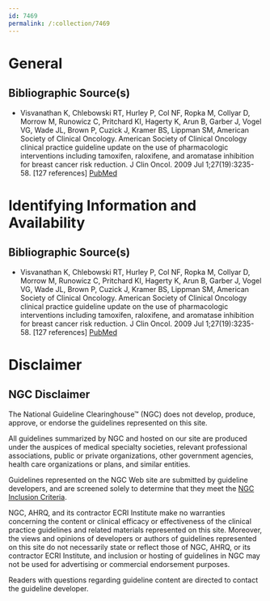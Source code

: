 ```yaml
---
id: 7469
permalink: /:collection/7469
---
```


# General

## Bibliographic Source(s)

- Visvanathan K, Chlebowski RT, Hurley P, Col NF, Ropka M, Collyar D, Morrow M, Runowicz C, Pritchard KI, Hagerty K, Arun B, Garber J, Vogel VG, Wade JL, Brown P, Cuzick J, Kramer BS, Lippman SM, American Society of Clinical Oncology. American Society of Clinical Oncology clinical practice guideline update on the use of pharmacologic interventions including tamoxifen, raloxifene, and aromatase inhibition for breast cancer risk reduction. J Clin Oncol. 2009 Jul 1;27(19):3235-58. [127 references] [ PubMed ](http://www.ncbi.nlm.nih.gov/entrez/query.fcgi?cmd=Retrieve&db=pubmed&dopt=Abstract&list_uids=19470930)

# Identifying Information and Availability

## Bibliographic Source(s)

- Visvanathan K, Chlebowski RT, Hurley P, Col NF, Ropka M, Collyar D, Morrow M, Runowicz C, Pritchard KI, Hagerty K, Arun B, Garber J, Vogel VG, Wade JL, Brown P, Cuzick J, Kramer BS, Lippman SM, American Society of Clinical Oncology. American Society of Clinical Oncology clinical practice guideline update on the use of pharmacologic interventions including tamoxifen, raloxifene, and aromatase inhibition for breast cancer risk reduction. J Clin Oncol. 2009 Jul 1;27(19):3235-58. [127 references] [ PubMed ](http://www.ncbi.nlm.nih.gov/entrez/query.fcgi?cmd=Retrieve&db=pubmed&dopt=Abstract&list_uids=19470930)

# Disclaimer

## NGC Disclaimer

The National Guideline Clearinghouse™ (NGC) does not develop, produce, approve, or endorse the guidelines represented on this site.

All guidelines summarized by NGC and hosted on our site are produced under the auspices of medical specialty societies, relevant professional associations, public or private organizations, other government agencies, health care organizations or plans, and similar entities.

Guidelines represented on the NGC Web site are submitted by guideline developers, and are screened solely to determine that they meet the [NGC Inclusion Criteria](/help-and-about/summaries/inclusion-criteria).

NGC, AHRQ, and its contractor ECRI Institute make no warranties concerning the content or clinical efficacy or effectiveness of the clinical practice guidelines and related materials represented on this site. Moreover, the views and opinions of developers or authors of guidelines represented on this site do not necessarily state or reflect those of NGC, AHRQ, or its contractor ECRI Institute, and inclusion or hosting of guidelines in NGC may not be used for advertising or commercial endorsement purposes.

Readers with questions regarding guideline content are directed to contact the guideline developer.

